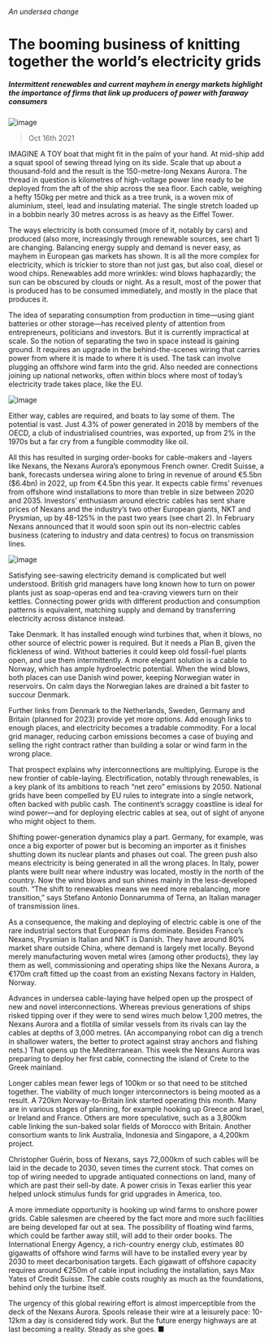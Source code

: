 ###### An undersea change
# The booming business of knitting together the world’s electricity grids 
##### Intermittent renewables and current mayhem in energy markets highlight the importance of firms that link up producers of power with faraway consumers 
![image](images/20211016_WBP003_0.jpg) 
> Oct 16th 2021 
IMAGINE A TOY boat that might fit in the palm of your hand. At mid-ship add a squat spool of sewing thread lying on its side. Scale that up about a thousand-fold and the result is the 150-metre-long Nexans Aurora. The thread in question is kilometres of high-voltage power line ready to be deployed from the aft of the ship across the sea floor. Each cable, weighing a hefty 150kg per metre and thick as a tree trunk, is a woven mix of aluminium, steel, lead and insulating material. The single stretch loaded up in a bobbin nearly 30 metres across is as heavy as the Eiffel Tower.
The ways electricity is both consumed (more of it, notably by cars) and produced (also more, increasingly through renewable sources, see chart 1) are changing. Balancing energy supply and demand is never easy, as mayhem in European gas markets has shown. It is all the more complex for electricity, which is trickier to store than not just gas, but also coal, diesel or wood chips. Renewables add more wrinkles: wind blows haphazardly; the sun can be obscured by clouds or night. As a result, most of the power that is produced has to be consumed immediately, and mostly in the place that produces it.

The idea of separating consumption from production in time—using giant batteries or other storage—has received plenty of attention from entrepreneurs, politicians and investors. But it is currently impractical at scale. So the notion of separating the two in space instead is gaining ground. It requires an upgrade in the behind-the-scenes wiring that carries power from where it is made to where it is used. The task can involve plugging an offshore wind farm into the grid. Also needed are connections joining up national networks, often within blocs where most of today’s electricity trade takes place, like the EU.
![image](images/20211016_WBC615.png) 

Either way, cables are required, and boats to lay some of them. The potential is vast. Just 4.3% of power generated in 2018 by members of the OECD, a club of industrialised countries, was exported, up from 2% in the 1970s but a far cry from a fungible commodity like oil.
All this has resulted in surging order-books for cable-makers and -layers like Nexans, the Nexans Aurora’s eponymous French owner. Credit Suisse, a bank, forecasts undersea wiring alone to bring in revenue of around €5.5bn ($6.4bn) in 2022, up from €4.5bn this year. It expects cable firms’ revenues from offshore wind installations to more than treble in size between 2020 and 2035. Investors’ enthusiasm around electric cables has sent share prices of Nexans and the industry’s two other European giants, NKT and Prysmian, up by 48-125% in the past two years (see chart 2). In February Nexans announced that it would soon spin out its non-electric cables business (catering to industry and data centres) to focus on transmission lines.
![image](images/20211016_WBC608.png) 

Satisfying see-sawing electricity demand is complicated but well understood. British grid managers have long known how to turn on power plants just as soap-operas end and tea-craving viewers turn on their kettles. Connecting power grids with different production and consumption patterns is equivalent, matching supply and demand by transferring electricity across distance instead.
Take Denmark. It has installed enough wind turbines that, when it blows, no other source of electric power is required. But it needs a Plan B, given the fickleness of wind. Without batteries it could keep old fossil-fuel plants open, and use them intermittently. A more elegant solution is a cable to Norway, which has ample hydroelectric potential. When the wind blows, both places can use Danish wind power, keeping Norwegian water in reservoirs. On calm days the Norwegian lakes are drained a bit faster to succour Denmark.
Further links from Denmark to the Netherlands, Sweden, Germany and Britain (planned for 2023) provide yet more options. Add enough links to enough places, and electricity becomes a tradable commodity. For a local grid manager, reducing carbon emissions becomes a case of buying and selling the right contract rather than building a solar or wind farm in the wrong place.
That prospect explains why interconnections are multiplying. Europe is the new frontier of cable-laying. Electrification, notably through renewables, is a key plank of its ambitions to reach “net zero” emissions by 2050. National grids have been compelled by EU rules to integrate into a single network, often backed with public cash. The continent’s scraggy coastline is ideal for wind power—and for deploying electric cables at sea, out of sight of anyone who might object to them.
Shifting power-generation dynamics play a part. Germany, for example, was once a big exporter of power but is becoming an importer as it finishes shutting down its nuclear plants and phases out coal. The green push also means electricity is being generated in all the wrong places. In Italy, power plants were built near where industry was located, mostly in the north of the country. Now the wind blows and sun shines mainly in the less-developed south. “The shift to renewables means we need more rebalancing, more transition,” says Stefano Antonio Donnarumma of Terna, an Italian manager of transmission lines.
As a consequence, the making and deploying of electric cable is one of the rare industrial sectors that European firms dominate. Besides France’s Nexans, Prysmian is Italian and NKT is Danish. They have around 80% market share outside China, where demand is largely met locally. Beyond merely manufacturing woven metal wires (among other products), they lay them as well, commissioning and operating ships like the Nexans Aurora, a €170m craft fitted up the coast from an existing Nexans factory in Halden, Norway.
Advances in undersea cable-laying have helped open up the prospect of new and novel interconnections. Whereas previous generations of ships risked tipping over if they were to send wires much below 1,200 metres, the Nexans Aurora and a flotilla of similar vessels from its rivals can lay the cables at depths of 3,000 metres. (An accompanying robot can dig a trench in shallower waters, the better to protect against stray anchors and fishing nets.) That opens up the Mediterranean. This week the Nexans Aurora was preparing to deploy her first cable, connecting the island of Crete to the Greek mainland.
Longer cables mean fewer legs of 100km or so that need to be stitched together. The viability of much longer interconnectors is being mooted as a result. A 720km Norway-to-Britain link started operating this month. Many are in various stages of planning, for example hooking up Greece and Israel, or Ireland and France. Others are more speculative, such as a 3,800km cable linking the sun-baked solar fields of Morocco with Britain. Another consortium wants to link Australia, Indonesia and Singapore, a 4,200km project.
Christopher Guérin, boss of Nexans, says 72,000km of such cables will be laid in the decade to 2030, seven times the current stock. That comes on top of wiring needed to upgrade antiquated connections on land, many of which are past their sell-by date. A power crisis in Texas earlier this year helped unlock stimulus funds for grid upgrades in America, too.
A more immediate opportunity is hooking up wind farms to onshore power grids. Cable salesmen are cheered by the fact more and more such facilities are being developed far out at sea. The possibility of floating wind farms, which could be farther away still, will add to their order books. The International Energy Agency, a rich-country energy club, estimates 80 gigawatts of offshore wind farms will have to be installed every year by 2030 to meet decarbonisation targets. Each gigawatt of offshore capacity requires around €250m of cable input including the installation, says Max Yates of Credit Suisse. The cable costs roughly as much as the foundations, behind only the turbine itself.
The urgency of this global rewiring effort is almost imperceptible from the deck of the Nexans Aurora. Spools release their wire at a leisurely pace: 10-12km a day is considered tidy work. But the future energy highways are at last becoming a reality. Steady as she goes. ■
